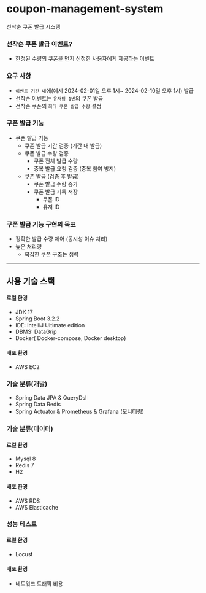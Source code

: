 # coupon-management-system
선착순 쿠폰 발급 시스템

### 선착순 쿠폰 발급 이벤트?

- 한정된 수량의 쿠폰을 먼저 신청한 사용자에게 제공하는 이벤트

### 요구 사항

- `이벤트 기간 내`에(예시 2024-02-01일 오후 1시~ 2024-02-10일 오후 1시) 발급
- 선착순 이벤트는 `유저당 1번`의 쿠폰 발급
- 선착순 쿠폰의 `최대 쿠폰 발급 수량` 설정

### 쿠폰 발급 기능

- 쿠폰 발급 기능
  - 쿠폰 발급 기간 검증 (기간 내 발급)
  - 쿠폰 발급 수량 검증
    - 쿠폰 전체 발급 수량
    - 중복 발급 요청 검증 (중복 참여 방지)
  - 쿠폰 발급 (검증 후 발급)
    - 쿠폰 발급 수량 증가
    - 쿠폰 발급 기록 저장
      - 쿠폰 ID
      - 유저 ID

### 쿠폰 발급 기능 구현의 목표

- 정확한 발급 수량 제어 (동시성 이슈 처리)
- 높은 처리량
  - 복잡한 쿠폰 구조는 생략

----
## 사용 기술 스택

#### 로컬 환경

- JDK 17
- Spring Boot 3.2.2
- IDE: IntelliJ Ultimate edition
- DBMS: DataGrip
- Docker( Docker-compose, Docker desktop)

#### 배포 환경

- AWS EC2

### 기술 분류(개발)

- Spring Data JPA & QueryDsl
- Spring Data Redis
- Spring Actuator & Prometheus & Grafana (모니터링)

### 기술 분류(데이터)

#### 로컬 환경

- Mysql 8
- Redis 7
- H2

#### 배포 환경

- AWS RDS
- AWS Elasticache

### 성능 테스트

#### 로컬 환경

- Locust

#### 배포 환경

- 네트워크 트래픽 비용
